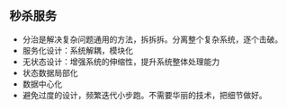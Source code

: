 ## 秒杀服务

 - 分治是解决复杂问题通用的方法，拆拆拆。分离整个复杂系统，逐个击破。
 - 服务化设计：系统解耦，模块化
 - 无状态设计：增强系统的伸缩性，提升系统整体处理能力
 - 状态数据局部化
 - 数据中心化
 - 避免过度的设计，频繁迭代小步跑。不需要华丽的技术，把细节做好。